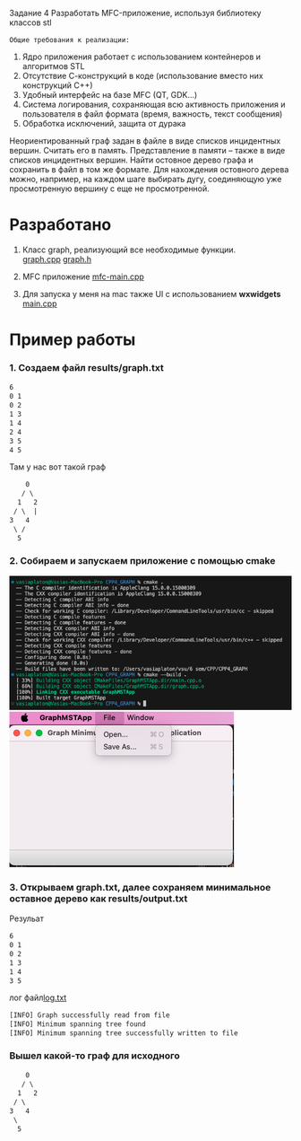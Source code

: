 Задание 4
Разработать MFC-приложение, используя библиотеку классов stl

	Общие требования к реализации:
1. Ядро приложения работает с использованием контейнеров и алгоритмов STL
2. Отсутствие С-конструкций в коде (использование вместо них конструкций С++)
3. Удобный интерфейс на базе MFC (QT, GDK…)
4. Система логирования, сохраняющая всю активность приложения и пользователя в файл формата (время, важность, текст сообщения)
5. Обработка исключений, защита от дурака


Неориентированный граф задан в файле в виде списков инцидентных вершин. Считать его в память. Представление в памяти – также в виде списков инцидентных вершин. Найти остовное дерево графа и сохранить в файл в том же формате. Для нахождения остовного дерева можно, например, на каждом шаге выбирать дугу, соединяющую уже просмотренную вершину с еще не просмотренной. 


# Разработано
1. Класс graph, реализующий все необходимые функции.  
[graph.cpp](graph.cpp) [graph.h](graph.h)

2. MFC приложение
[mfc-main.cpp](mfc-main.cpp)

3. Для запуска у меня на mac также UI с использованием __wxwidgets__
[main.cpp](main.cpp)

# Пример работы
### 1. Создаем файл results/graph.txt
```
6
0 1
0 2
1 3
1 4
2 4
3 5
4 5
```

Там у нас вот такой граф
```
    0
   / \
  1   2
 / \  |
3   4
 \ / 
  5
```

### 2. Собираем и запускаем приложение с помощью cmake
![alt text](readme_imgs/1.png)
![alt text](readme_imgs/2.png)

### 3. Открываем graph.txt, далее сохраняем минимальное оставное дерево как results/output.txt
Резульат
```
6
0 1
0 2
1 3
1 4
3 5
```

лог файл[log.txt](log.txt)
```
[INFO] Graph successfully read from file
[INFO] Minimum spanning tree found
[INFO] Minimum spanning tree successfully written to file
```

### Вышел какой-то граф для исходного
```
    0
   / \
  1   2
 / \
3   4
 \
  5
```

